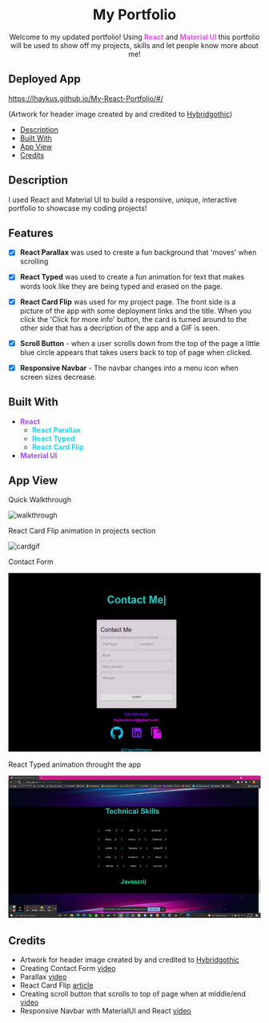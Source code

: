 # <h1 align='center'>My Portfolio</h1>
<p align='center'>Welcome to my updated portfolio! Using <span style='color:#E34FEA; font-weight:bold'>React</span> and <span style='color:#E34FEA; font-weight:bold'>Material UI </span>this portfolio will be used to show off my projects, skills and let people know more about me!</p>


## Deployed App

https://lhaykus.github.io/My-React-Portfolio/#/

(Artwork for header image created by and credited to [Hybridgothic](https://twitter.com/Hybridgothica))

- [Description](#description)
- [Built With](#built-with)
- [App View](#app-view)
- [Credits](#credits)


## Description
I used React and Material UI to build a responsive, unique, interactive portfolio to showcase my coding projects! 
## Features

- [X]  **React Parallax** was used to create a fun background that 'moves' when scrolling
- [X]  **React Typed** was used to create a fun animation for text that makes words look like they are being typed and erased on the page.
- [X] **React Card Flip**  was used for my project page. The front side is a picture of the app with some deployment links and the title. When you click the 'Click for more info' button, the card is turned around to the other side that has a decription of the app and a GIF is seen.
- [X] **Scroll Button** - when a user scrolls down from the top of the page a little blue circle appears that takes users back to top of page when clicked.
- [X] **Responsive Navbar** - The navbar changes into a menu icon when screen sizes decrease.


## Built With

* <span style='color:#9F4FEA; font-weight:bold'> React </span>
    * <span style='color:#1FD5E9; font-weight:bold'> React Parallax </span>
    * <span style='color:#1FD5E9; font-weight:bold'> React Typed </span>
    * <span style='color:#1FD5E9; font-weight:bold'> React Card Flip </span>
* <span style='color:#9F4FEA; font-weight:bold'> Material UI </span>


## App View

Quick Walkthrough

![walkthrough](src/assets/appwalkthro.gif)

React Card Flip animation in projects section

![cardgif](src/assets/cardgif.gif)

Contact Form

![contactform](src/assets/contact.png)

React Typed animation throught the app

![typedanimation](src/assets/typed.gif)


## Credits
 * Artwork for header image created by and credited to [Hybridgothic](https://twitter.com/Hybridgothica)
* Creating Contact Form [video](https://www.youtube.com/watch?v=Lv3OhfcxjkA)
* Parallax [video](https://www.youtube.com/watch?v=QfLI4BoXglA)
* React Card Flip [article](https://iuliia-proskurnina.medium.com/how-to-integrate-flip-cards-into-react-app-eab089c4df34)
* Creating scroll button that scrolls to top of page when at middle/end [video](https://dev.to/ailuj876/scroll-to-top-back-to-top-react-and-materialui-4j3f)
* Responsive Navbar with MaterialUI and React [video](https://www.youtube.com/watch?v=6JSkAfNvY4M)